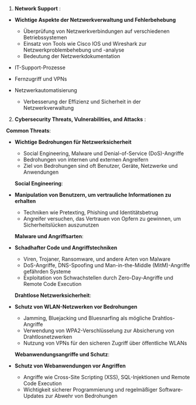 1. **Network Support** :
- **Wichtige Aspekte der Netzwerkverwaltung und Fehlerbehebung**  
  - Überprüfung von Netzwerkverbindungen auf verschiedenen Betriebssystemen  
  - Einsatz von Tools wie Cisco IOS und Wireshark zur Netzwerkproblembehebung und -analyse  
  - Bedeutung der Netzwerkdokumentation
    
- IT-Support-Prozesse
  
- Fernzugriff und VPNs
  
- Netzwerkautomatisierung  
  - Verbesserung der Effizienz und Sicherheit in der Netzwerkverwaltung

    
2. **Cybersecurity Threats, Vulnerabilities, and Attacks** :

  **Common Threats**:
- **Wichtige Bedrohungen für Netzwerksicherheit**  
  - Social Engineering, Malware und Denial-of-Service (DoS)-Angriffe  
  - Bedrohungen von internen und externen Angreifern  
  - Ziel von Bedrohungen sind oft Benutzer, Geräte, Netzwerke und Anwendungen
  
  **Social Engineering**:
- **Manipulation von Benutzern, um vertrauliche Informationen zu erhalten**  
  - Techniken wie Pretexting, Phishing und Identitätsbetrug  
  - Angreifer versuchen, das Vertrauen von Opfern zu gewinnen, um Sicherheitslücken auszunutzen
  
  **Malware und Angriffsarten**:
- **Schadhafter Code und Angriffstechniken**  
  - Viren, Trojaner, Ransomware, und andere Arten von Malware  
  - DoS-Angriffe, DNS-Spoofing und Man-in-the-Middle (MitM)-Angriffe gefährden Systeme  
  - Exploitation von Schwachstellen durch Zero-Day-Angriffe und Remote Code Execution
  
  **Drahtlose Netzwerksicherheit**:
- **Schutz von WLAN-Netzwerken vor Bedrohungen**  
  - Jamming, Bluejacking und Bluesnarfing als mögliche Drahtlos-Angriffe  
  - Verwendung von WPA2-Verschlüsselung zur Absicherung von Drahtlosnetzwerken  
  - Nutzung von VPNs für den sicheren Zugriff über öffentliche WLANs

  **Webanwendungsangriffe und Schutz**:
- **Schutz von Webanwendungen vor Angriffen**  
  - Angriffe wie Cross-Site Scripting (XSS), SQL-Injektionen und Remote Code Execution  
  - Wichtigkeit sicherer Programmierung und regelmäßiger Software-Updates zur Abwehr von Bedrohungen

